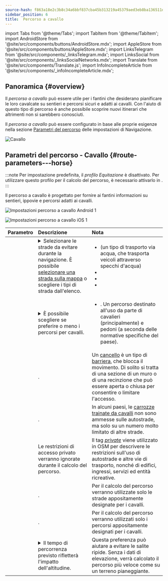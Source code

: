 ```yaml
---
source-hash: f863a18e2c3b8c34a6bbf837cba45b313219a45379aed3eb8ba136511d1c18a4
sidebar_position: 6
title:  Percorso a cavallo
---
```

import Tabs from '@theme/Tabs';
import TabItem from '@theme/TabItem';
import AndroidStore from '@site/src/components/buttons/AndroidStore.mdx';
import AppleStore from '@site/src/components/buttons/AppleStore.mdx';
import LinksTelegram from '@site/src/components/_linksTelegram.mdx';
import LinksSocial from '@site/src/components/_linksSocialNetworks.mdx';
import Translate from '@site/src/components/Translate.js';
import InfoIncompleteArticle from '@site/src/components/_infoIncompleteArticle.mdx';

## Panoramica {#overview}

Il *percorso a cavallo* può essere utile per i fantini che desiderano pianificare le loro cavalcate su sentieri e percorsi sicuri e adatti ai cavalli. Con l'aiuto di questo tipo di percorso è anche possibile scoprire nuovi itinerari che altrimenti non si sarebbero conosciuti.

Il *percorso a cavallo* può essere configurato in base alle proprie esigenze nella sezione [Parametri del percorso](../guidance/navigation-settings.md#route-parameters) delle impostazioni di Navigazione.

![Cavallo](@site/static/img/navigation/routing/horseback_routing_overview.png)

## Parametri del percorso - Cavallo {#route-parameters---horse}

:::note
Per impostazione predefinita, il *profilo Equitazione* è disattivato. Per utilizzare questo profilo per il calcolo del percorso, è necessario attivarlo in *<Translate android="true" ids="shared_string_menu,shared_string_settings,application_profiles"/>*.
:::

Il percorso a cavallo è progettato per fornire ai fantini informazioni su sentieri, ippovie e percorsi adatti ai cavalli.

<Tabs groupId="operating-systems" queryString="current-os">

<TabItem value="android" label="Android">

![Impostazioni percorso a cavallo Android 1](@site/static/img/navigation/routing/horse-routing-andr.png)

</TabItem>

<TabItem value="ios" label="iOS">

![Impostazioni percorso a cavallo iOS 1](@site/static/img/navigation/routing/horse-routing-ios.png)

</TabItem>

</Tabs>

| Parametro | Descrizione | Nota |
|:------------|:---------------|:---------------|
| *<Translate android="true" ids="impassable_road"/>* | <details><summary> Selezionare le strade da evitare durante la navigazione. È possibile [selezionare una strada sulla mappa](../../map/map-context-menu/#avoid-road) o scegliere i tipi di strada dall'elenco. </summary> ![Evita strade Android](@site/static/img/navigation/routing/horse_routing_avoid_android.png) </details> | <ul><li> [<Translate android="true" ids="routing_attr_avoid_ferries_name"/>](https://wiki.openstreetmap.org/wiki/Ferries) (un tipo di trasporto via acqua, che trasporta veicoli attraverso specchi d'acqua)</li><li>[<Translate android="true" ids="routing_attr_avoid_stairs_name"/>](https://wiki.openstreetmap.org/wiki/Tag:highway%3Dsteps)</li><li>[<Translate android="true" ids="routing_attr_avoid_tunnels_name"/>](https://wiki.openstreetmap.org/wiki/Key:tunnel)</li><li>[<Translate android="true" ids="routing_attr_avoid_motorway_name"/>](https://wiki.openstreetmap.org/wiki/Tag:highway%3Dmotorway)</li></ul>|
| *<Translate android="true" ids="prefer_in_routing_title"/>* | <details><summary> È possibile scegliere se preferire o meno i percorsi per cavalli. </summary> ![Preferisci percorsi per cavalli Android](@site/static/img/navigation/routing/horse_routing_prefer_android.png) </details> | <ul><li>[<Translate android="true" ids="routing_attr_prefer_horse_routes_name"/>](https://wiki.openstreetmap.org/wiki/Tag:highway%3Dbridleway). Un percorso destinato all'uso da parte di cavalieri (principalmente) e pedoni (a seconda delle normative specifiche del paese). </li></ul> |
| *<Translate android="true" ids="routing_attr_allow_gate_name"/>* | <Translate android="true" ids="routing_attr_allow_gate_description"/>. | Un [cancello](https://wiki.openstreetmap.org/wiki/Tag:barrier%3Dgate) è un tipo di [barriera](https://wiki.openstreetmap.org/wiki/Key:barrier), che blocca il movimento. Di solito si tratta di una sezione di un muro o di una recinzione che può essere aperta o chiusa per consentire o limitare l'accesso. |
| *<Translate android="true" ids="routing_attr_carriage_restrictions_name"/>* | <Translate android="true" ids="routing_attr_carriage_restrictions_description"/>. | In alcuni paesi, le [carrozze trainate da cavalli](https://wiki.openstreetmap.org/wiki/Key:carriage) non sono ammesse sulle autostrade, ma solo su un numero molto limitato di altre strade. |
| *<Translate android="true" ids="routing_attr_allow_private_name"/>* | Le restrizioni di accesso privato verranno ignorate durante il calcolo del percorso. | Il tag *[private](https://wiki.openstreetmap.org/wiki/Key:access)* viene utilizzato in OSM per descrivere le restrizioni sull'uso di autostrade e altre vie di trasporto, nonché di edifici, ingressi, servizi ed entità ricreative. |
| *<Translate android="true" ids="routing_attr_only_permitted_streets_name"/>* | <Translate android="true" ids="routing_attr_only_permitted_streets_description"/>. | Per il calcolo del percorso verranno utilizzate solo le strade appositamente designate per i cavalli. |
| *<Translate android="true" ids="routing_attr_only_permitted_ways_name"/>* | <Translate android="true" ids="routing_attr_only_permitted_ways_description"/>. | Per il calcolo del percorso verranno utilizzati solo i percorsi appositamente designati per i cavalli. |
|*<Translate android="true" ids="routing_attr_height_obstacles_name"/>* | <details><summary> Il tempo di percorrenza previsto rifletterà l'impatto dell'altitudine. </summary> ![Usa dati di elevazione Android](@site/static/img/navigation/routing/horse_routing_elevation_android.png) </details> | Questa preferenza può aiutare a evitare le salite ripide. Senza i dati di elevazione, verrà calcolato il percorso più veloce come su un terreno pianeggiante. |